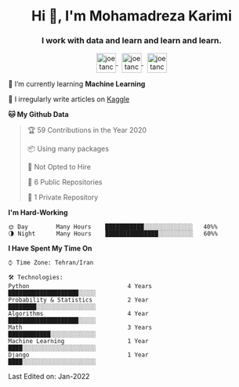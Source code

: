<link rel="stylesheet" href="https://cdnjs.cloudflare.com/ajax/libs/font-awesome/4.7.0/css/font-awesome.min.css">

<h1 align="center">Hi 👋, I'm Mohamadreza Karimi</h1>
<h3 align="center">I work with data and learn and learn and learn.</h3>

<p align="center">
<a href="https://linkedin.com/in/mokar2001" target="blank"><img align="center"
            src="https://cdn.cdnlogo.com/logos/l/66/linkedin-icon.svg" alt="joetancy" height="40" width="40" /> 
</a> &nbsp;
<a href="https://instagram.com/mokar2001" target="blank"><img align="center"
            src="https://cdn.cdnlogo.com/logos/i/43/instagram-circle.svg" alt="joetancy" height="40" width="40" /> 
</a> &nbsp;
<a href="https://t.me/mokar2001" target="blank"><img align="center" 
            src="https://cdn.cdnlogo.com/logos/t/39/telegram.svg" alt="joetancy" height="40" width="40" />
</a>
</p>

🌱  I’m currently learning **Machine Learning**

📝  I irregularly write articles on [Kaggle](https://kaggle.com/mokar2001)


**🐱 My Github Data** 

> 🏆 59 Contributions in the Year 2020
 > 
> 📦 Using many packages
 > 
> 🚫 Not Opted to Hire
 > 
> 📜 6 Public Repositories
 > 
> 🔑 1 Private Repository 


**I'm Hard-Working** 

```text
🌞 Day        Many Hours    ███████████░░░░░░░░░░░░░░   40%% 
🌗 Night      Many Hours    ███████████████░░░░░░░░░░   60%%
```


**I Have Spent My Time On** 

```text
⌚︎ Time Zone: Tehran/Iran

🛠️ Technologies: 
Python                            4 Years       ████████████████████░░░░░ 
Probability & Statistics          2 Year        ████████░░░░░░░░░░░░░░░░░
Algorithms                        4 Year        ████████████████████░░░░░  
Math                              3 Years       ████████████░░░░░░░░░░░░░ 
Machine Learning                  1 Year        ████░░░░░░░░░░░░░░░░░░░░░  
Django                            1 Year        ████░░░░░░░░░░░░░░░░░░░░░ 
```

Last Edited on: Jan-2022
